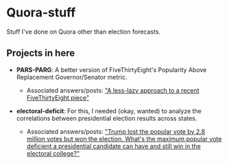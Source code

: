 # Quora-stuff
Stuff I've done on Quora other than election forecasts.

## Projects in here

- **PARS-PARG**: A better version of FiveThirtyEight's Popularity Above Replacement Governor/Senator metric.
	- Associated answers/posts: ["A less-lazy approach to a recent FiveThirtyEight piece"](https://www.quora.com/q/elections/A-less-lazy-approach-to-a-recent-FiveThirtyEight-piece)

- **electoral-deficit**: For this, I needed (okay, wanted) to analyze the correlations between presidential election results across states.
	- Associated answers/posts: ["Trump lost the popular vote by 2.8 million votes but won the election. What's the maximum popular vote deficient a presidential candidate can have and still win in the electoral college?"](https://www.quora.com/Trump-lost-the-popular-vote-by-2-8-million-votes-but-won-the-election-Whats-the-maximum-popular-vote-deficient-a-presidential-candidate-can-have-and-still-win-in-the-electoral-college/answer/Mac-Tan)